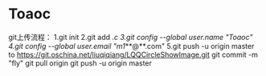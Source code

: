 # Toaoc
git上传流程：
1.git init
2.git add *.c
3.git config --global user.name "Toaoc"
4.git config --global user.email "m1***@**.com"
5.git push -u origin master to https://git.oschina.net/liuqiqiang/LQQCircleShowImage.git
git commit -m "fly"
git pull origin
git push -u origin master
